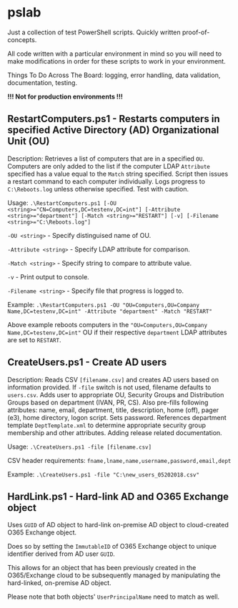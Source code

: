 # pslab

Just a collection of test PowerShell scripts. Quickly written proof-of-concepts.

All code written with a particular environment in mind so you will need to make modifications in order for these scripts to work in your environment.

Things To Do Across The Board: logging, error handling, data validation, documentation, testing.

**!!! Not for production environments !!!**

## RestartComputers.ps1 - Restarts computers in specified Active Directory (AD) Organizational Unit (OU)
Description: Retrieves a list of computers that are in a specified `OU`. Computers are only added to the list if the computer LDAP `Attribute` specified has a value equal to the `Match` string specified. Script then issues a restart command to each computer individually. Logs progress to `C:\Reboots.log` unless otherwise specified. Test with caution.

Usage: `.\RestartComputers.ps1 [-OU <string>="CN=Computers,DC=testenv,DC=int"] [-Attribute <string>="department"] [-Match <string>="RESTART"] [-v] [-Filename <string>="C:\Reboots.log"]`

`-OU <string>`  - Specify distinguised name of OU.

`-Attribute <string>` - Specify LDAP attribute for comparison.

`-Match <string>` - Specify string to compare to attribute value.

`-v`  - Print output to console.

`-Filename <string>` - Specify file that progress is logged to.

Example: `.\RestartComputers.ps1 -OU "OU=Computers,OU=Company Name,DC=testenv,DC=int" -Attribute "department" -Match "RESTART"`

Above example reboots computers in the `"OU=Computers,OU=Company Name,DC=testenv,DC=int"` OU if their respective `department` LDAP attributes are set to `RESTART`.

## CreateUsers.ps1 - Create AD users
Description: Reads CSV `[filename.csv]` and creates AD users based on information provided. If `-file` switch is not used, filename defaults to `users.csv`. Adds user to appropriate OU, Security Groups and Distribution Groups based on department (IVAN, PR, CS). Also pre-fills following attributes: name, email, department, title, description, home (off), pager (e3), home directory, logon script. Sets password. References department template `DeptTemplate.xml` to determine appropriate security group membership and other attributes. Adding release related documentation.

Usage: `.\CreateUsers.ps1 -file [filename.csv]`

CSV header requirements: `fname,lname,name,username,password,email,dept`

Example: `.\CreateUsers.ps1 -file "C:\new_users_05202018.csv"`

## HardLink.ps1 - Hard-link AD and O365 Exchange object
Uses `GUID` of AD object to hard-link on-premise AD object to cloud-created O365 Exchange object.

Does so by setting the `ImmutableID` of O365 Exchange object to unique identifier derived from AD user `GUID`.

This allows for an object that has been previously created in the O365/Exchange cloud to be subsequently managed by manipulating the hard-linked, on-premise AD object.

Please note that both objects' `UserPrincipalName` need to match as well.
